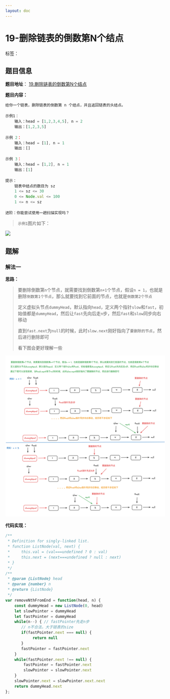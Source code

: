 ```yaml
---
layout: doc
---
```


# 19-删除链表的倒数第N个结点

标签：<Badge type="tip" text="链表" /> <Badge type="tip" text="双指针" />

## 题目信息

**题目地址**： [19.删除链表的倒数第N个结点](https://leetcode.cn/problems/remove-nth-node-from-end-of-list/description/)

**题目内容：**

```javascript
给你一个链表，删除链表的倒数第 n 个结点，并且返回链表的头结点。

示例1：
    输入：head = [1,2,3,4,5], n = 2
    输出：[1,2,3,5]

示例 2：
    输入：head = [1], n = 1
    输出：[]

示例 3：
    输入：head = [1,2], n = 1
    输出：[1]

提示：
    链表中结点的数目为 sz
    1 <= sz <= 30
    0 <= Node.val <= 100
    1 <= n <= sz

进阶：你能尝试使用一趟扫描实现吗？
```

> `示例1`图片如下：

![](https://assets.leetcode.com/uploads/2020/10/03/remove_ex1.jpg)

## 题解

### 解法一

**思路：**

> 要删除倒数第`n`个节点，就需要找到倒数第`n+1`个节点，假设`n = 1`，也就是删除`倒数第1个节点`，那么就要找到它前面的节点，也就是`倒数第2个节点`
> 
> 定义虚拟头节点`dummyHead`，默认指向`head`，定义两个指针`slow`和`fast`，初始值都是`dummyHead`，然后让`fast`先向后走`n`步，然后`fast`和`slow`同步向右移动
> 
> 直到`fast.next`为`null`的时候，此时`slow.next`刚好指向了`要删除的节点`，然后进行删除即可
> 
> 看下图会更好理解一些


![leetcode-19-remove-nth-node-from-end](https://raw.githubusercontent.com/mx52jing/image-hosting/main/images/algorithm-related/leetcode-19-remove-nth-node-from-end.png)

**代码实现：**

```javascript
/**
 * Definition for singly-linked list.
 * function ListNode(val, next) {
 *     this.val = (val===undefined ? 0 : val)
 *     this.next = (next===undefined ? null : next)
 * }
 */
/**
 * @param {ListNode} head
 * @param {number} n
 * @return {ListNode}
 */
var removeNthFromEnd = function(head, n) {
    const dummyHead = new ListNode(0, head)
    let slowPointer = dummyHead
    let fastPointer = dummyHead
    while(n--) { // fastPointer先走n步
       // n不合法，大于链表的size
       if(fastPointer.next === null) {
            return null
       }
       fastPointer = fastPointer.next 
    }
    while(fastPointer.next !== null) {
        fastPointer = fastPointer.next 
        slowPointer = slowPointer.next
    }
    slowPointer.next = slowPointer.next.next
    return dummyHead.next
};
```